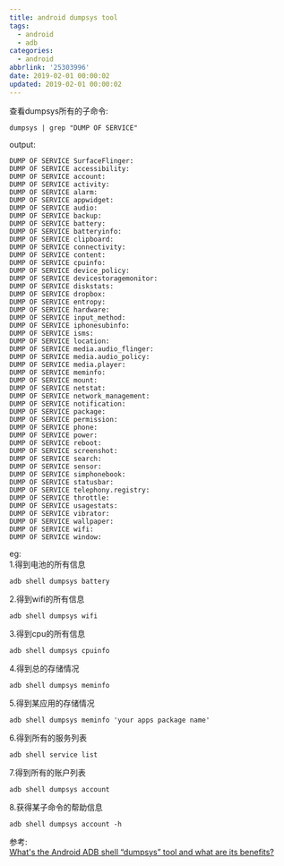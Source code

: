 ```yaml
---
title: android dumpsys tool
tags:
  - android
  - adb
categories:
  - android
abbrlink: '25303996'
date: 2019-02-01 00:00:02
updated: 2019-02-01 00:00:02
---
```


查看dumpsys所有的子命令:
```
dumpsys | grep "DUMP OF SERVICE"
```
output:
```
DUMP OF SERVICE SurfaceFlinger:
DUMP OF SERVICE accessibility:
DUMP OF SERVICE account:
DUMP OF SERVICE activity:
DUMP OF SERVICE alarm:
DUMP OF SERVICE appwidget:
DUMP OF SERVICE audio:
DUMP OF SERVICE backup:
DUMP OF SERVICE battery:
DUMP OF SERVICE batteryinfo:
DUMP OF SERVICE clipboard:
DUMP OF SERVICE connectivity:
DUMP OF SERVICE content:
DUMP OF SERVICE cpuinfo:
DUMP OF SERVICE device_policy:
DUMP OF SERVICE devicestoragemonitor:
DUMP OF SERVICE diskstats:
DUMP OF SERVICE dropbox:
DUMP OF SERVICE entropy:
DUMP OF SERVICE hardware:
DUMP OF SERVICE input_method:
DUMP OF SERVICE iphonesubinfo:
DUMP OF SERVICE isms:
DUMP OF SERVICE location:
DUMP OF SERVICE media.audio_flinger:
DUMP OF SERVICE media.audio_policy:
DUMP OF SERVICE media.player:
DUMP OF SERVICE meminfo:
DUMP OF SERVICE mount:
DUMP OF SERVICE netstat:
DUMP OF SERVICE network_management:
DUMP OF SERVICE notification:
DUMP OF SERVICE package:
DUMP OF SERVICE permission:
DUMP OF SERVICE phone:
DUMP OF SERVICE power:
DUMP OF SERVICE reboot:
DUMP OF SERVICE screenshot:
DUMP OF SERVICE search:
DUMP OF SERVICE sensor:
DUMP OF SERVICE simphonebook:
DUMP OF SERVICE statusbar:
DUMP OF SERVICE telephony.registry:
DUMP OF SERVICE throttle:
DUMP OF SERVICE usagestats:
DUMP OF SERVICE vibrator:
DUMP OF SERVICE wallpaper:
DUMP OF SERVICE wifi:
DUMP OF SERVICE window:
```
<!--more-->
eg:  
1.得到电池的所有信息
```
adb shell dumpsys battery
```
2.得到wifi的所有信息
```
adb shell dumpsys wifi
```
3.得到cpu的所有信息
```
adb shell dumpsys cpuinfo
```
4.得到总的存储情况
```
adb shell dumpsys meminfo
```
5.得到某应用的存储情况
```
adb shell dumpsys meminfo 'your apps package name'
```
6.得到所有的服务列表
```
adb shell service list
```
7.得到所有的账户列表
```
adb shell dumpsys account
```
8.获得某子命令的帮助信息
```
adb shell dumpsys account -h
```

参考:  
[What's the Android ADB shell “dumpsys” tool and what are its benefits?](https://stackoverflow.com/questions/11201659/whats-the-android-adb-shell-dumpsys-tool-and-what-are-its-benefits)
